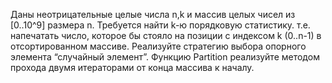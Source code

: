 Даны неотрицательные целые числа n,k и массив целых чисел из [0..10^9] размера n.
Требуется найти k-ю порядковую статистику. т.е. напечатать число, которое бы стояло на позиции с индексом k (0..n-1) в отсортированном массиве.
Реализуйте стратегию выбора опорного элемента “случайный элемент”.
Функцию Partition реализуйте методом прохода двумя итераторами от конца массива к началу.